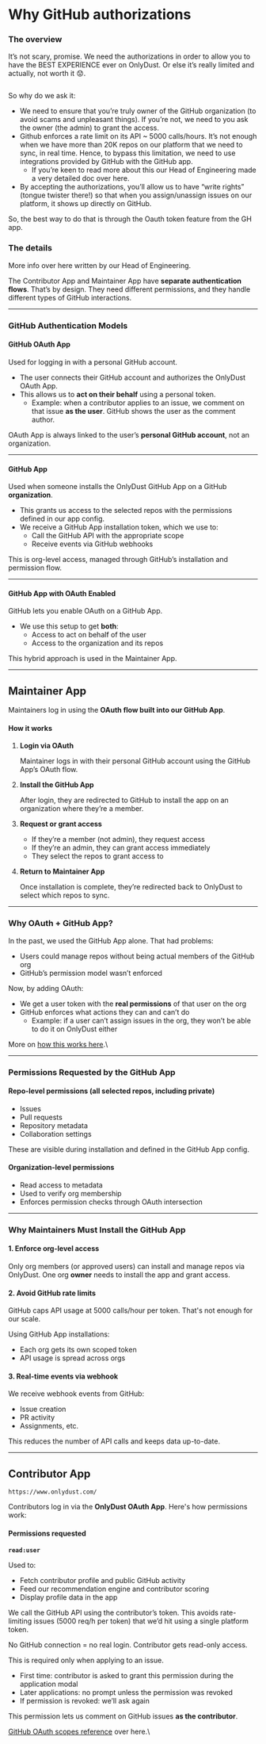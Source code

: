 # Why GitHub authorizations

### The overview

It’s not scary, promise. We need the authorizations in order to allow you to have the BEST EXPERIENCE ever on OnlyDust. Or else it’s really limited and actually, not worth it 😟.

<figure><img src="../.gitbook/assets/Screenshot 2025-07-07 at 15.47.05 (1).png" alt=""><figcaption></figcaption></figure>

So why do we ask it:

* We need to ensure that you’re truly owner of the GitHub organization (to avoid scams and unpleasant things). If you’re not, we need to you ask the owner (the admin) to grant the access.
* Github enforces a rate limit on its API \~ 5000 calls/hours. It’s not enough when we have more than 20K repos on our platform that we need to sync, in real time. Hence, to bypass this limitation, we need to use integrations provided by GitHub with the GitHub app.
  * If you’re keen to read more about this our Head of Engineering made a very detailed doc over here.
* By accepting the authorizations, you’ll allow us to have “write rights” (tongue twister there!) so that when you assign/unassign issues on our platform, it shows up directly on GitHub.

So, the best way to do that is through the Oauth token feature from the GH app.

### The details

More info over here written by our Head of Engineering.&#x20;

The Contributor App and Maintainer App have **separate authentication flows**. That’s by design. They need different permissions, and they handle different types of GitHub interactions.

***

### GitHub Authentication Models

#### GitHub OAuth App

Used for logging in with a personal GitHub account.

* The user connects their GitHub account and authorizes the OnlyDust OAuth App.
* This allows us to **act on their behalf** using a personal token.
  * Example: when a contributor applies to an issue, we comment on that issue **as the user**. GitHub shows the user as the comment author.

OAuth App is always linked to the user’s **personal GitHub account**, not an organization.

***

#### GitHub App

Used when someone installs the OnlyDust GitHub App on a GitHub **organization**.

* This grants us access to the selected repos with the permissions defined in our app config.
* We receive a GitHub App installation token, which we use to:
  * Call the GitHub API with the appropriate scope
  * Receive events via GitHub webhooks

This is org-level access, managed through GitHub’s installation and permission flow.

***

#### GitHub App with OAuth Enabled

GitHub lets you enable OAuth on a GitHub App.

* We use this setup to get **both**:
  * Access to act on behalf of the user
  * Access to the organization and its repos

This hybrid approach is used in the Maintainer App.

***

## Maintainer App

Maintainers log in using the **OAuth flow built into our GitHub App**.

#### How it works

1.  **Login via OAuth**

    Maintainer logs in with their personal GitHub account using the GitHub App’s OAuth flow.
2.  **Install the GitHub App**

    After login, they are redirected to GitHub to install the app on an organization where they’re a member.
3. **Request or grant access**
   * If they’re a member (not admin), they request access
   * If they’re an admin, they can grant access immediately
   * They select the repos to grant access to
4.  **Return to Maintainer App**

    Once installation is complete, they’re redirected back to OnlyDust to select which repos to sync.

***

### Why OAuth + GitHub App?

In the past, we used the GitHub App alone. That had problems:

* Users could manage repos without being actual members of the GitHub org
* GitHub’s permission model wasn’t enforced

Now, by adding OAuth:

* We get a user token with the **real permissions** of that user on the org
* GitHub enforces what actions they can and can’t do
  * Example: if a user can’t assign issues in the org, they won’t be able to do it on OnlyDust either

More on [how this works here](https://docs.github.com/en/apps/creating-github-apps/authenticating-with-a-github-app/generating-a-user-access-token-for-a-github-app).\


***

### Permissions Requested by the GitHub App

#### Repo-level permissions (all selected repos, including private)

* Issues
* Pull requests
* Repository metadata
* Collaboration settings

These are visible during installation and defined in the GitHub App config.

#### Organization-level permissions

* Read access to metadata
* Used to verify org membership
* Enforces permission checks through OAuth intersection

***

### Why Maintainers Must Install the GitHub App

#### 1. Enforce org-level access

Only org members (or approved users) can install and manage repos via OnlyDust. One org **owner** needs to install the app and grant access.

#### 2. Avoid GitHub rate limits

GitHub caps API usage at 5000 calls/hour per token. That's not enough for our scale.

Using GitHub App installations:

* Each org gets its own scoped token
* API usage is spread across orgs

#### 3. Real-time events via webhook

We receive webhook events from GitHub:

* Issue creation
* PR activity
* Assignments, etc.

This reduces the number of API calls and keeps data up-to-date.

***

## Contributor App &#x20;

`https://www.onlydust.com/`

Contributors log in via the **OnlyDust OAuth App**. Here's how permissions work:

#### Permissions requested

**`read:user`**

Used to:

* Fetch contributor profile and public GitHub activity
* Feed our recommendation engine and contributor scoring
* Display profile data in the app

We call the GitHub API using the contributor’s token. This avoids rate-limiting issues (5000 req/h per token) that we’d hit using a single platform token.

No GitHub connection = no real login. Contributor gets read-only access.

This is required only when applying to an issue.

* First time: contributor is asked to grant this permission during the application modal
* Later applications: no prompt unless the permission was revoked
* If permission is revoked: we’ll ask again

This permission lets us comment on GitHub issues **as the contributor**.

[GitHub OAuth scopes reference](https://docs.github.com/en/apps/oauth-apps/building-oauth-apps/scopes-for-oauth-apps) over here.\


